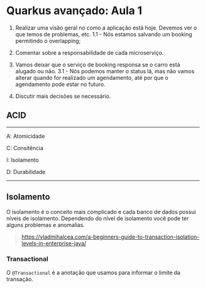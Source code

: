 # Quarkus avançado: Aula 1

1. Realizar uma visão geral no como a aplicação está hoje. Devemos ver o que temos de problemas, etc.
    1.1 - Nós estamos salvando um booking permitindo o overlapping;

2. Comentar sobre a responsabilidade de cada microserviço.
3. Vamos deixar que o serviço de booking responsa se o carro está alugado ou não.
    3.1 - Nós podemos manter o status lá, mas não vamos alterar quando for realizado um agendamento, até por que o agendamento pode estar no futuro.
4. Discutir mais decisões se necessário.

## ACID

---
A: Atomicidade

C: Consitência

I: Isolamento

D: Durabilidade

---

## Isolamento

O isolamento é o conceito mais complicado e cada banco de dados possui níveis de isolamento. Dependendo do nível de isolamento você pode ter alguns problemas e anomalias.

> https://vladmihalcea.com/a-beginners-guide-to-transaction-isolation-levels-in-enterprise-java/

### Transactional

O `@Transactional` é a anotação que usamos para informar o limite da transação.